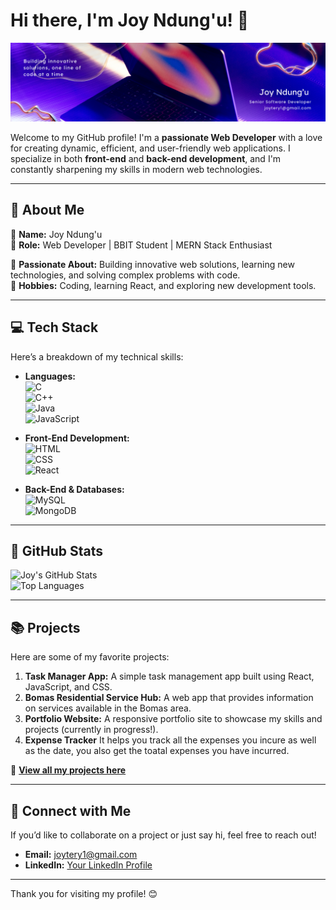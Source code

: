 # Hi there, I'm Joy Ndung'u! 👋  

![Web Developer Banner](https://github.com/JoyNdungu/my-first-trial/blob/main/Blue%20And%20Purple%20Professional%20Technology%20LinkedIn%20Banner.png) 
 

Welcome to my GitHub profile! I'm a **passionate Web Developer** with a love for creating dynamic, efficient, and user-friendly web applications. I specialize in both **front-end** and **back-end development**, and I'm constantly sharpening my skills in modern web technologies.  

---

## 🚀 About Me  

🔹 **Name:** Joy Ndung'u  
🔹 **Role:** Web Developer | BBIT Student | MERN Stack Enthusiast 

🔹 **Passionate About:** Building innovative web solutions, learning new technologies, and solving complex problems with code.  
🔹 **Hobbies:** Coding, learning React, and exploring new development tools.  

---

## 💻 Tech Stack  

Here’s a breakdown of my technical skills:  

- **Languages:**  
  ![C](https://img.shields.io/badge/-C-A8B9CC?logo=c&logoColor=white&style=flat-square)  
  ![C++](https://img.shields.io/badge/-C++-00599C?logo=cplusplus&logoColor=white&style=flat-square)  
  ![Java](https://img.shields.io/badge/-Java-007396?logo=java&logoColor=white&style=flat-square)  
  ![JavaScript](https://img.shields.io/badge/-JavaScript-F7DF1E?logo=javascript&logoColor=black&style=flat-square)  

- **Front-End Development:**  
  ![HTML](https://img.shields.io/badge/-HTML-E34F26?logo=html5&logoColor=white&style=flat-square)  
  ![CSS](https://img.shields.io/badge/-CSS-1572B6?logo=css3&logoColor=white&style=flat-square)  
  ![React](https://img.shields.io/badge/-React-61DAFB?logo=react&logoColor=black&style=flat-square)  

- **Back-End & Databases:**  
  ![MySQL](https://img.shields.io/badge/-MySQL-4479A1?logo=mysql&logoColor=white&style=flat-square)  
  ![MongoDB](https://img.shields.io/badge/-MongoDB-47A248?logo=mongodb&logoColor=white&style=flat-square)  

---

## 🌟 GitHub Stats  

![Joy's GitHub Stats](https://github-readme-stats.vercel.app/api?username=JoyNdungu&show_icons=true&theme=radical)  
![Top Languages](https://github-readme-stats.vercel.app/api/top-langs/?username=JoyNdungu&layout=compact&theme=radical)  

---

## 📚 Projects  

Here are some of my favorite projects:  

1. **Task Manager App:** A simple task management app built using React, JavaScript, and CSS.  
2. **Bomas Residential Service Hub:** A web app that provides information on services available in the Bomas area.  
3. **Portfolio Website:** A responsive portfolio site to showcase my skills and projects (currently in progress!).
4. **Expense Tracker** It helps you track all the expenses you incure as well as the date, you also get the toatal expenses you have incurred.

🔗 **[View all my projects here](https://github.com/JoyNdungu?tab=repositories)**  

---

## 📩 Connect with Me  

If you’d like to collaborate on a project or just say hi, feel free to reach out!  

- **Email:** [joytery1@gmail.com](mailto:your-email@example.com)  
- **LinkedIn:** [Your LinkedIn Profile](https://linkedin.com/in/your-linkedin-profile)  

---

Thank you for visiting my profile! 😊  
